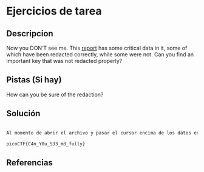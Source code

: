# Ejercicios de tarea

## Descripcion

Now you DON’T see me. This [report](https://artifacts.picoctf.net/c/264/Financial_Report_for_ABC_Labs.pdf) has some critical data in it, some of which have been redacted correctly, while some were not. Can you find an important key that was not redacted properly?

## Pistas (Si hay)

How can you be sure of the redaction?

## Solución

``` Bash

Al momento de abrir el archivo y pasar el cursor encima de los datos en negro podemos ver que la bandera esta ahi, la cual es:

picoCTF{C4n_Y0u_S33_m3_fully}

```

## Referencias